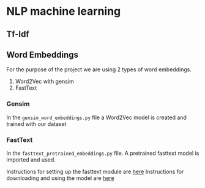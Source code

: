 # NLP machine learning

## Tf-Idf

<!-- todo create tf idf explanation here -->

## Word Embeddings

For the purpose of the project we are using 2 types of word embeddings. 
1. Word2Vec with gensim
2. FastText

### Gensim
<!-- todo explain more -->
In the `gensim_word_embeddings.py` file a Word2Vec model is created and trained with our dataset

### FastText
<!-- todo explain more -->
In the `fasttext_pretrained_embeddings.py` file. A pretrained fasttext model is imported and used.

Instructions for setting up the fasttext module are [here](https://fasttext.cc/docs/en/support.html#building-fasttext-python-module)
Instructions for downloading and using the model are [here](https://fasttext.cc/docs/en/crawl-vectors.html) 